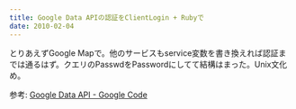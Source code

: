 ```yaml
---
title: Google Data APIの認証をClientLogin + Rubyで
date: 2010-02-04
---
```

<script src="http://gist.github.com/294044.js?file=google_client_login.rb"></script>

とりあえずGoogle Mapで。他のサービスもservice変数を書き換えれば認証までは通るはず。クエリのPasswdをPasswordにしてて結構はまった。Unix文化め。

参考: <a href="http://code.google.com/intl/ja/apis/gdata/">Google Data API - Google Code</a>